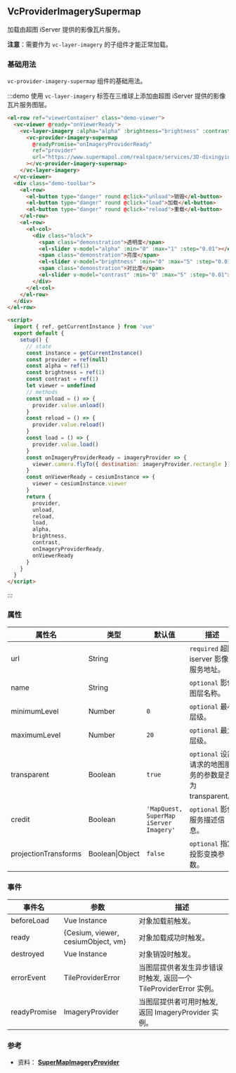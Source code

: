 ## VcProviderImagerySupermap

加载由超图 iServer 提供的影像瓦片服务。

**注意**：需要作为 `vc-layer-imagery` 的子组件才能正常加载。

### 基础用法

`vc-provider-imagery-supermap` 组件的基础用法。

:::demo 使用 `vc-layer-imagery` 标签在三维球上添加由超图 iServer 提供的影像瓦片服务图层。

```html
<el-row ref="viewerContainer" class="demo-viewer">
  <vc-viewer @ready="onViewerReady">
    <vc-layer-imagery :alpha="alpha" :brightness="brightness" :contrast="contrast">
      <vc-provider-imagery-supermap
        @readyPromise="onImageryProviderReady"
        ref="provider"
        url="https://www.supermapol.com/realspace/services/3D-dixingyingxiang/rest/realspace/datas/MosaicResult"
      ></vc-provider-imagery-supermap>
    </vc-layer-imagery>
  </vc-viewer>
  <div class="demo-toolbar">
    <el-row>
      <el-button type="danger" round @click="unload">销毁</el-button>
      <el-button type="danger" round @click="load">加载</el-button>
      <el-button type="danger" round @click="reload">重载</el-button>
    </el-row>
    <el-row>
      <el-col>
        <div class="block">
          <span class="demonstration">透明度</span>
          <el-slider v-model="alpha" :min="0" :max="1" :step="0.01"></el-slider>
          <span class="demonstration">亮度</span>
          <el-slider v-model="brightness" :min="0" :max="5" :step="0.01"></el-slider>
          <span class="demonstration">对比度</span>
          <el-slider v-model="contrast" :min="0" :max="5" :step="0.01"></el-slider>
        </div>
      </el-col>
    </el-row>
  </div>
</el-row>

<script>
  import { ref, getCurrentInstance } from 'vue'
  export default {
    setup() {
      // state
      const instance = getCurrentInstance()
      const provider = ref(null)
      const alpha = ref(1)
      const brightness = ref(1)
      const contrast = ref(1)
      let viewer = undefined
      // methods
      const unload = () => {
        provider.value.unload()
      }
      const reload = () => {
        provider.value.reload()
      }
      const load = () => {
        provider.value.load()
      }
      const onImageryProviderReady = imageryProvider => {
        viewer.camera.flyTo({ destination: imageryProvider.rectangle })
      }
      const onViewerReady = cesiumInstance => {
        viewer = cesiumInstance.viewer
      }
      return {
        provider,
        unload,
        reload,
        load,
        alpha,
        brightness,
        contrast,
        onImageryProviderReady,
        onViewerReady
      }
    }
  }
</script>
```

:::

### 属性

| 属性名               | 类型            | 默认值                                 | 描述                                                    |
| -------------------- | --------------- | -------------------------------------- | ------------------------------------------------------- |
| url                  | String          |                                        | `required` 超图 iserver 影像服务地址。                  |
| name                 | String          |                                        | `optional` 影像图层名称。                               |
| minimumLevel         | Number          | `0`                                    | `optional` 最小层级。                                   |
| maximumLevel         | Number          | `20`                                   | `optional` 最大层级。                                   |
| transparent          | Boolean         | `true`                                 | `optional` 设置请求的地图服务的参数是否为 transparent。 |
| credit               | Boolean         | `'MapQuest, SuperMap iServer Imagery'` | `optional` 影像服务描述信息。                           |
| projectionTransforms | Boolean\|Object | `false`                                | `optional` 指定投影变换参数。                           |

### 事件

| 事件名       | 参数                               | 描述                                                              |
| ------------ | ---------------------------------- | ----------------------------------------------------------------- |
| beforeLoad   | Vue Instance                       | 对象加载前触发。                                                  |
| ready        | {Cesium, viewer, cesiumObject, vm} | 对象加载成功时触发。                                              |
| destroyed    | Vue Instance                       | 对象销毁时触发。                                                  |
| errorEvent   | TileProviderError                  | 当图层提供者发生异步错误时触发, 返回一个 TileProviderError 实例。 |
| readyPromise | ImageryProvider                    | 当图层提供者可用时触发, 返回 ImageryProvider 实例。               |

### 参考

- 资料： **[SuperMapImageryProvider](http://support.supermap.com.cn:8090/webgl/docs/Documentation/SuperMapImageryProvider.html)**
